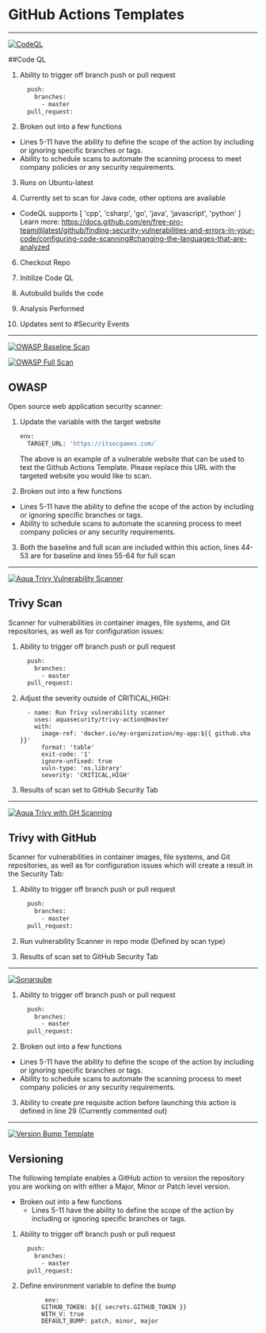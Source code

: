 # GitHub Actions Templates 
--------------------------------------------------------------------------------------------------------------------
[![CodeQL](https://github.com/bcgov/Security-pipeline-templates/actions/workflows/codeql.yml/badge.svg)](https://github.com/bcgov/Security-pipeline-templates/actions/workflows/codeql.yml)

##Code QL
1. Ability to trigger off branch push or pull request

    ```bash
      push:
        branches:
          - master
      pull_request:
    ```
    
2. Broken out into a few functions
  * Lines 5-11 have the ability to define the scope of the action by including or ignoring specific branches or tags.
  * Ability to schedule scans to automate the scanning process to meet company policies or any security requirements.

3. Runs on Ubuntu-latest

5. Currently set to scan for Java code, other options are available
  *  CodeQL supports [ 'cpp', 'csharp', 'go', 'java', 'javascript', 'python' ]
     Learn more:
     https://docs.github.com/en/free-pro-team@latest/github/finding-security-vulnerabilities-and-errors-in-your-code/configuring-code-scanning#changing-the-languages-that-are-analyzed
     
6. Checkout Repo

7. Initilize Code QL

8. Autobuild builds the code

9. Analysis Performed

10. Updates sent to #Security Events

--------------------------------------------------------------------------------------------------------------------
[![OWASP Baseline Scan](https://github.com/bcgov/Security-pipeline-templates/actions/workflows/owaspbase.yml/badge.svg)](https://github.com/bcgov/Security-pipeline-templates/actions/workflows/owaspbase.yml)

[![OWASP Full Scan](https://github.com/bcgov/Security-pipeline-templates/actions/workflows/owaspfull.yml/badge.svg)](https://github.com/bcgov/Security-pipeline-templates/actions/workflows/owaspfull.yml)

## OWASP

Open source web application security scanner:

1. Update the variable with the target website

    ```bash
    env:
      TARGET_URL: 'https://itsecgames.com/`
    ```

   The above is an example of a vulnerable website that can be used to test the Github Actions Template. Please replace this URL with the targeted website you would like to scan.

2. Broken out into a few functions
  * Lines 5-11 have the ability to define the scope of the action by including or ignoring specific branches or tags.
  * Ability to schedule scans to automate the scanning process to meet company policies or any security requirements.

3. Both the baseline and full scan are included within this action, lines 44-53 are for baseline and lines 55-64 for full scan

--------------------------------------------------------------------------------------------------------------------  
[![Aqua Trivy Vulnerability Scanner](https://github.com/bcgov/Security-pipeline-templates/actions/workflows/trivyscan.yml/badge.svg)](https://github.com/bcgov/Security-pipeline-templates/actions/workflows/trivyscan.yml)
## Trivy Scan

Scanner for vulnerabilities in container images, file systems, and Git repositories, as well as for configuration issues:

1. Ability to trigger off branch push or pull request

    ```bash
      push:
        branches:
          - master
      pull_request:
    ```

2. Adjust the severity outside of CRITICAL,HIGH:

    ```
      - name: Run Trivy vulnerability scanner
        uses: aquasecurity/trivy-action@master
        with:
          image-ref: 'docker.io/my-organization/my-app:${{ github.sha }}'
          format: 'table'
          exit-code: '1'
          ignore-unfixed: true
          vuln-type: 'os,library'
          severity: 'CRITICAL,HIGH'
    ```

3. Results of scan set to GitHub Security Tab
   

--------------------------------------------------------------------------------------------------------------------    
[![Aqua Trivy with GH Scanning](https://github.com/bcgov/Security-pipeline-templates/actions/workflows/trivyghscan.yml/badge.svg)](https://github.com/bcgov/Security-pipeline-templates/actions/workflows/trivyghscan.yml)
## Trivy with GitHub

Scanner for vulnerabilities in container images, file systems, and Git repositories, as well as for configuration issues which will create a result in the Security Tab:

1. Ability to trigger off branch push or pull request

    ```bash
      push:
        branches:
          - master
      pull_request:
    ```
2. Run vulnerability Scanner in repo mode (Defined by scan type)

3. Results of scan set to GitHub Security Tab

--------------------------------------------------------------------------------------------------------------------
[![Sonarqube](https://github.com/bcgov/Security-pipeline-templates/actions/workflows/sonarqube.yml/badge.svg)](https://github.com/bcgov/Security-pipeline-templates/actions/workflows/sonarqube.yml)

1. Ability to trigger off branch push or pull request

    ```bash
      push:
        branches:
          - master
      pull_request:
    ```
    
2. Broken out into a few functions
  * Lines 5-11 have the ability to define the scope of the action by including or ignoring specific branches or tags.
  * Ability to schedule scans to automate the scanning process to meet company policies or any security requirements.

3. Ability to create pre requisite action before launching this action is defined in line 29 (Currently commented out)

--------------------------------------------------------------------------------------------------------------------
[![Version Bump Template](https://github.com/bcgov/Security-pipeline-templates/actions/workflows/version.yml/badge.svg)](https://github.com/bcgov/Security-pipeline-templates/actions/workflows/version.yml)
## Versioning

The following template enables a GitHub action to version the repository you are working on with either a Major, Minor or Patch level version.

* Broken out into a few functions
  * Lines 5-11 have the ability to define the scope of the action by including or ignoring specific branches or tags.

1. Ability to trigger off branch push or pull request

    ```bash
      push:
        branches:
          - master
      pull_request:
    ```
2. Define environment variable to define the bump
   ```
          env:
         GITHUB_TOKEN: ${{ secrets.GITHUB_TOKEN }}
         WITH_V: true
         DEFAULT_BUMP: patch, minor, major
    ```
